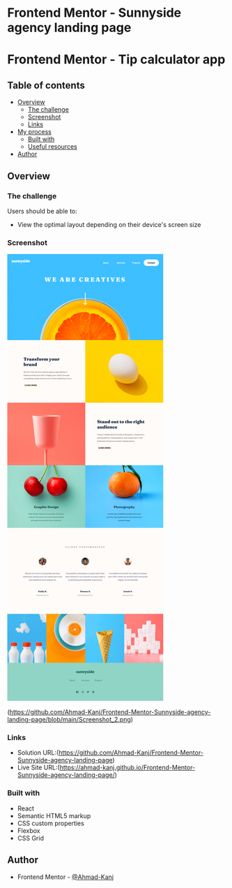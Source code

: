 # Frontend Mentor - Sunnyside agency landing page

# Frontend Mentor - Tip calculator app

## Table of contents

- [Overview](#overview)
  - [The challenge](#the-challenge)
  - [Screenshot](#screenshot)
  - [Links](#links)
- [My process](#my-process)
  - [Built with](#built-with)
  - [Useful resources](#useful-resources)
- [Author](#author)

## Overview

### The challenge

Users should be able to:

- View the optimal layout depending on their device's screen size

### Screenshot

![](https://github.com/Ahmad-Kanj/Frontend-Mentor-Sunnyside-agency-landing-page/blob/main/Screenshot_1.png)

(https://github.com/Ahmad-Kanj/Frontend-Mentor-Sunnyside-agency-landing-page/blob/main/Screenshot_2.png)

### Links

- Solution URL:(https://github.com/Ahmad-Kanj/Frontend-Mentor-Sunnyside-agency-landing-page)
- Live Site URL:(https://ahmad-kanj.github.io/Frontend-Mentor-Sunnyside-agency-landing-page/)

### Built with

- React
- Semantic HTML5 markup
- CSS custom properties
- Flexbox
- CSS Grid

## Author

- Frontend Mentor - [@Ahmad-Kanj](https://www.frontendmentor.io/profile/Ahmad-Kanj)
